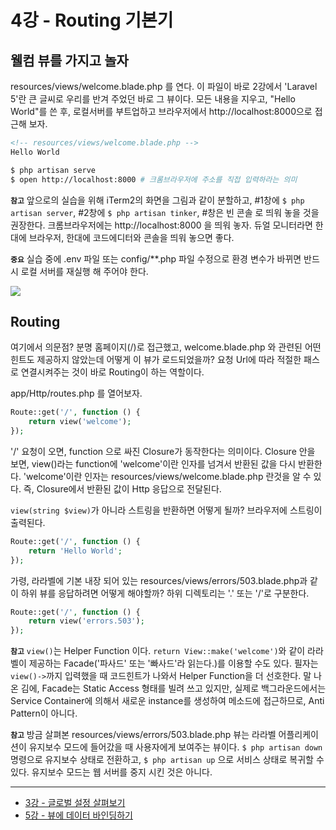 # 4강 - Routing 기본기

## 웰컴 뷰를 가지고 놀자

resources/views/welcome.blade.php 를 연다. 이 파일이 바로 2강에서 'Laravel 5'란 큰 글씨로 우리를 반겨 주었던 바로 그 뷰이다. 모든 내용을 지우고, "Hello World"를 쓴 후, 로컬서버를 부트업하고 브라우저에서 http://localhost:8000으로 접근해 보자.

```html
<!-- resources/views/welcome.blade.php -->
Hello World
```

```bash
$ php artisan serve
$ open http://localhost:8000 # 크롬브라우저에 주소를 직접 입력하라는 의미
```

**`참고`** 앞으로의 실습을 위해 iTerm2의 화면을 그림과 같이 분할하고, #1창에 `$ php artisan server`, #2창에 `$ php artisan tinker`, #창은 빈 콘솔 로 띄워 놓을 것을 권장한다. 크롬브라우저에는 http://localhost:8000 을 띄워 놓자. 듀얼 모니터라면 한대에 브라우저, 한대에 코드에디터와 콘솔을 띄워 놓으면 좋다.

**`중요`** 실습 중에 .env 파일 또는 config/\*\*.php 파일 수정으로 환경 변수가 바뀌면 반드시 로컬 서버를 재실행 해 주어야 한다.

![](https://raw.githubusercontent.com/appkr/l5essential/master/docs/4-routing-basic-img-01.png)

## Routing

여기에서 의문점? 분명 홈페이지(/)로 접근했고, welcome.blade.php 와 관련된 어떤 힌트도 제공하지 않았는데 어떻게 이 뷰가 로드되었을까? 요청 Url에 따라 적절한 패스로 연결시켜주는 것이 바로 Routing이 하는 역할이다. 

app/Http/routes.php 를 열어보자.

```php
Route::get('/', function () {
    return view('welcome');
});
```

'/' 요청이 오면, function 으로 싸진 Closure가 동작한다는 의미이다. Closure 안을 보면, view()라는 function에 'welcome'이란 인자를 넘겨서 반환된 값을 다시 반환한다. 'welcome'이란 인자는 resources/views/welcome.blade.php 란것을 알 수 있다. 즉, Closure에서 반환된 값이 Http 응답으로 전달된다.

`view(string $view)`가 아니라 스트링을 반환하면 어떻게 될까? 브라우저에 스트링이 출력된다.

```php
Route::get('/', function () {
    return 'Hello World';
});
```

가령, 라라벨에 기본 내장 되어 있는 resources/views/errors/503.blade.php과 같이 하위 뷰를 응답하려면 어떻게 해야할까? 하위 디렉토리는 '.' 또는 '/'로 구분한다.

```php
Route::get('/', function () {
    return view('errors.503');
});
```

**`참고`** `view()`는 Helper Function 이다. `return View::make('welcome')`와 같이 라라벨이 제공하는 Facade('파사드' 또는 '빠사드'라 읽는다.)를 이용할 수도 있다. 필자는 `view()->`까지 입력했을 때 코드힌트가 나와서 Helper Function을 더 선호한다. 말 나온 김에, Facade는 Static Access 형태를 빌려 쓰고 있지만, 실제로 백그라운드에서는 Service Container에 의해서 새로운 instance를 생성하여 메소드에 접근하므로, Anti Pattern이 아니다.

**`참고`** 방금 살펴본 resources/views/errors/503.blade.php 뷰는 라라벨 어플리케이션이 유지보수 모드에 들어갔을 때 사용자에게 보여주는 뷰이다. `$ php artisan down` 명령으로 유지보수 상태로 전환하고, `$ php artisan up` 으로 서비스 상태로 복귀할 수 있다. 유지보수 모드는 웹 서버를 중지 시킨 것은 아니다.

---

- [3강 - 글로벌 설정 살펴보기](https://github.com/appkr/l5essential/blob/master/docs/3-configuration.md)
- [5강 - 뷰에 데이터 바인딩하기](https://github.com/appkr/l5essential/blob/master/docs/5-pass-data-to-view.md)
